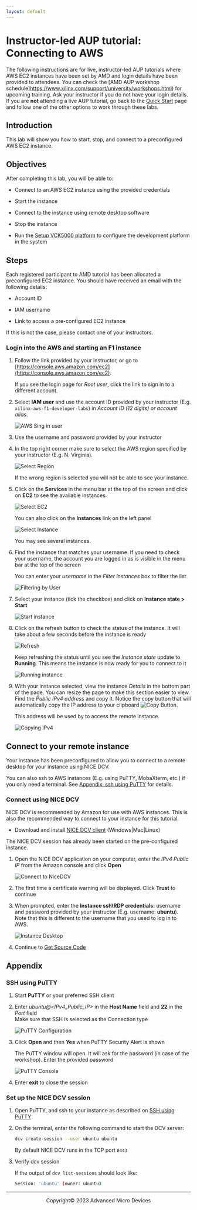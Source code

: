 ```yaml
---
layout: default
---
```


# Instructor-led AUP tutorial: Connecting to AWS

The following instructions are for live, instructor-led AUP tutorials where AWS EC2 instances have been set by AMD and login details have been provided to attendees. You can check the [AMD AUP workshop schedule]https://www.xilinx.com/support/university/workshops.html) for upcoming training. Ask your instructor if you do not have your login details. If you are **not** attending a live AUP tutorial, go back to the [Quick Start](README.md) page and follow one of the other options to work through these labs.

## Introduction

This lab will show you how to start, stop, and connect to a preconfigured AWS EC2 instance.

## Objectives

After completing this lab, you will be able to:

* Connect to an AWS EC2 instance using the provided credentials

* Start the instance

* Connect to the instance using remote desktop software

* Stop the instance

* Run the [Setup VCK5000 platform](setup_tools.md#setup-vck5000-platform) to configure the development platform in the system

## Steps

Each registered participant to AMD tutorial has been allocated a preconfigured EC2 instance. You should have received an email with the following details:  

* Account ID

* IAM username

* Link to access a pre-configured EC2 instance

If this is not the case, please contact one of your instructors.

### Login into the AWS and starting an F1 instance

1. Follow the link provided by your instructor, or go to [https://console.aws.amazon.com/ec2](https://console.aws.amazon.com/ec2).

    If you see the login page for *Root user*, click the link to sign in to a different account.

1. Select **IAM user** and use the account ID provided by your instructor (E.g. `xilinx-aws-f1-developer-labs`) in *Account ID (12 digits) or account alias*.

    ![AWS Sing in user](images/aws_connect/FigConnectingLab-1.png)

1. Use the username and password provided by your instructor

1. In the top right corner make sure to select the AWS region specified by your instructor (E.g. N. Virginia).

    ![Select Region](images/aws_connect/FigConnectingLab-3.png)

    If the wrong region is selected you will not be able to see your instance.

1. Click on the **Services** in the menu bar at the top of the screen and click on **EC2** to see the available instances.

    ![Select EC2](images/aws_connect/FigConnectingLab-4-2.png)

    You can also click on the **Instances** link on the left panel

    ![Select Instance](images/aws_connect/FigConnectingLab-5.png)

    You may see several instances.

1. Find the instance that matches your username. If you need to check your username, the account you are logged in as is visible in the menu bar at the top of the screen

    You can enter your *username* in the *Filter instances* box to filter the list

    ![Filtering by User](images/aws_connect/FigConnectingLab-6.png)

1. Select your instance (tick the checkbox) and click on **Instance state > Start**

    ![Start instance](images/aws_connect/FigConnectingLab-7.png)

1. Click on the refresh button to check the status of the instance. It will take about a few seconds before the instance is ready

    ![Refresh](./images/aws_connect/Fig-refresh.png)

    Keep refreshing the status until you see the *Instance state* update to **Running**. This means the instance is now ready for you to connect to it

    ![Running instance](./images/aws_connect/instance_running.png)

1. With your instance selected, view the instance *Details* in the bottom part of the page. You can resize the page to make this section easier to view. Find the *Public IPv4 address* and copy it. Notice the copy button that will automatically copy the IP address to your clipboard ![Copy Button](./images/aws_connect/copy_button.png).

    This address will be used by to access the remote instance.

    ![Copying IPv4](images/aws_connect/FigConnectingLab-9.png)

## Connect to your remote instance

Your instance has been preconfigured to allow you to connect to a remote desktop for your instance using NICE DCV.

You can also ssh to AWS instances (E.g. using PuTTY, MobaXterm, etc.) if you only need a terminal. See [Appendix: ssh using PuTTY](#ssh-using-putty) for details.

### Connect using NICE DCV

NICE DCV is recommended by Amazon for use with AWS instances. This is also the recommended way to connect to your instance for this tutorial.

* Download and install [NICE DCV client](https://download.nice-dcv.com) (Windows\|Mac\|Linux)

The NICE DCV session has already been started on the pre-configured instance.

1. Open the NICE DCV application on your computer, enter the *IPv4 Public IP* from the Amazon console and click **Open**

    ![Connect to NiceDCV](./images/aws_connect/nice_dcv.png)

1. The first time a certificate warning will be displayed. Click **Trust** to continue

1. When prompted, enter the **Instance ssh\RDP credentials:** username and password provided by your instructor  (E.g. username: **ubuntu**). Note that this is different to the username that you used to log in to AWS. 

    ![Instance Desktop](./images/aws_connect/nice_dcv_desktop.png)

1. Continue to [Get Source Code](setup_tools.md#get-source-code)

## Appendix

### SSH using PuTTY

1. Start **PuTTY** or your preferred SSH client

1. Enter *ubuntu@<IPv4\_Public\_IP>* in the **Host Name** field and **22** in the *Port* field  
    Make sure that SSH is selected as the Connection type

    ![PuTTY Configuration](images/aws_connect/FigConnectingLab-15.png)

1. Click **Open** and then **Yes** when PuTTY Security Alert is shown

    The PuTTY window will open. It will ask for the password (in case of the workshop). Enter the provided password

    ![PuTTY Console](images/aws_connect/FigConnectingLab-17.png)

1. Enter **exit** to close the session

### Set up the NICE DCV session

1. Open PuTTY, and ssh to your instance as described on [SSH using PuTTY](#ssh-using-putty)

1. On the terminal, enter the following command to start the DCV server:

   ```sh
   dcv create-session --user ubuntu ubuntu
   ```

   By default NICE DCV runs in the TCP port `8443`

1. Verify dcv session

   If the output of `dcv list-sessions` should look like:

   ```sh
   Session: 'ubuntu' (owner: ubuntu)
   ```

---------------------------------------
<p align="center">Copyright&copy; 2023 Advanced Micro Devices</p>
